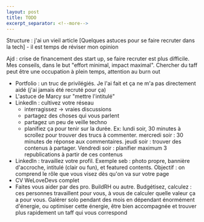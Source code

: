 ```yaml
---
layout: post
title: TODO
excerpt_separator: <!--more-->
---
```


Structure : 
j'ai un vieil article [Quelques astuces pour se faire recruter dans la tech] - il est temps de réviser mon opinion

Ajd : crise de financement des start up, se faire recruter est plus difficile.
Mes conseils, dans le but "effort minimal, impact maximal".
Chercher du taff peut être une occupation à plein temps, attention au burn out

- Portfolio : un truc de privilégiés. Je l'ai fait et ça ne m'a pas directement aidé (j'ai jamais été recruté pour ça)
- L'astuce de Marcy sur "mettre l'intitulé"
- LinkedIn : cultivez votre réseau
  - interragissez -> vraies discussions
  - partagez des choses qui vous parlent
  - partagez un peu de veille techno
  - planifiez ça pour tenir sur la durée. Ex: lundi soir, 30 minutes à scrollez pour trouver des trucs à commenter. mercredi soir : 30 minutes de réponse aux commentaires. jeudi soir : trouver des contenus à partager. Vendredi soir : planifier maximum 3 republications à partir de ces contenus
- LinkedIn : travaillez votre profil. Exemple seb : photo propre, bannière d'accroche, intitulé (clair ou fun), et featured contents. Objectif : on comprend le rôle que vous visez dès qu'on va sur votre page
- CV WeLoveDevs complet
- Faites vous aider par des pro. BuildRH ou autre. Budgétisez, calculez : ces personnes travaillent pour vous, à vous de calculer quelle valeur ça a pour vous. Galérer solo pendant des mois en dépendant énormément d'énergie, ou optimiser cette énergie, être bien accompagnée et trouver plus rapidement un taff qui vous correspond
